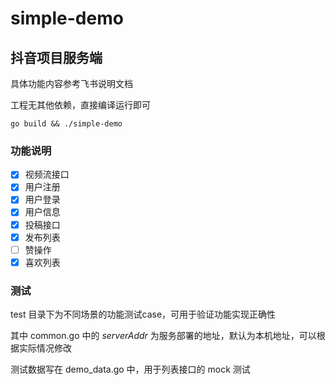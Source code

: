 # simple-demo

## 抖音项目服务端

具体功能内容参考飞书说明文档

工程无其他依赖，直接编译运行即可

```shell
go build && ./simple-demo
```

### 功能说明

- [x] 视频流接口
- [x] 用户注册
- [x] 用户登录
- [x] 用户信息
- [x] 投稿接口
- [x] 发布列表
- [ ] 赞操作
- [x] 喜欢列表

### 测试

test 目录下为不同场景的功能测试case，可用于验证功能实现正确性

其中 common.go 中的 _serverAddr_ 为服务部署的地址，默认为本机地址，可以根据实际情况修改

测试数据写在 demo_data.go 中，用于列表接口的 mock 测试